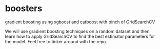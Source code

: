 # boosters
gradient boosting using xgboost and catboost with pinch of GridSearchCV

We will use gradient boosting techniques on a random dataset and then learn how to apply GridSearchCV to find the best estimator parameters for the model. Feel free to tinker around with the repo.
